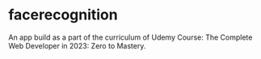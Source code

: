 # facerecognition
An app build as a part of the curriculum of Udemy Course: The Complete Web Developer in 2023: Zero to Mastery.

